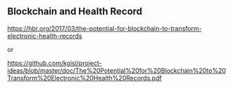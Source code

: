 ## Blockchain and Health Record

https://hbr.org/2017/03/the-potential-for-blockchain-to-transform-electronic-health-records  

or 

https://github.com/kgisl/project-ideas/blob/master/doc/The%20Potential%20for%20Blockchain%20to%20Transform%20Electronic%20Health%20Records.pdf 

